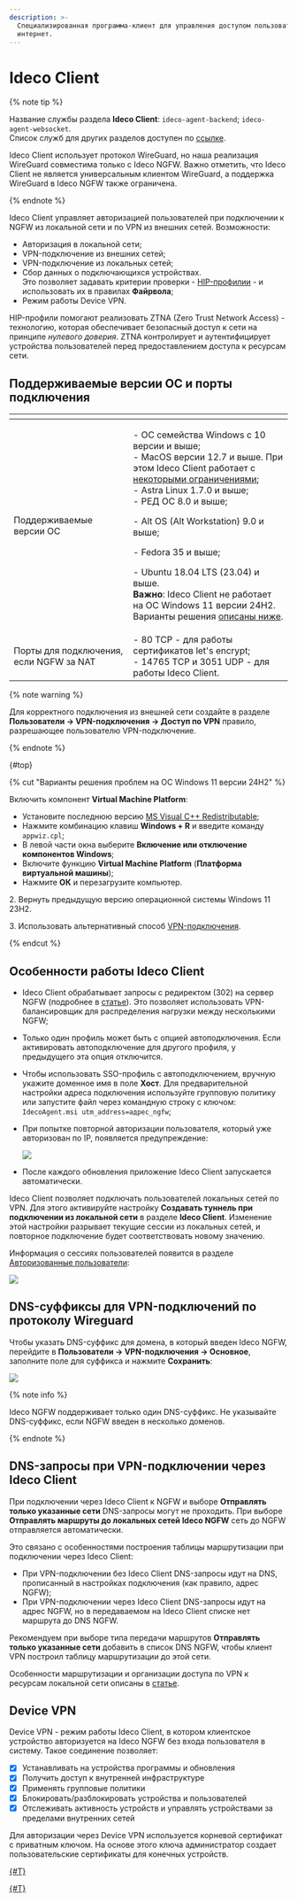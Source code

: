 ```yaml
---
description: >-
  Специализированная программа-клиент для управления доступом пользователей в
  интернет.
---
```


# Ideco Client

{% note tip %}

Название службы раздела **Ideco Сlient**: `ideco-agent-backend`; `ideco-agent-websocket`.\
Список служб для других разделов доступен по [ссылке](../../../../ngfw/settings/server-management/terminal/README.md).

Ideco Client использует протокол WireGuard, но наша реализация WireGuard совместима только с Ideco NGFW. Важно отметить, что Ideco Client не является универсальным клиентом WireGuard, а поддержка WireGuard в Ideco NGFW также ограничена.

{% endnote %}

Ideco Client управляет авторизацией пользователей при подключении к NGFW из локальной сети и по VPN из внешних сетей. Возможности:

* Авторизация в локальной сети;
* VPN-подключение из внешних сетей;
* VPN-подключение из локальных сетей;
* Сбор данных о подключающихся устройствах. \
  Это позволяет задавать критерии проверки - [HIP-профилии](../../../../ngfw/settings/users/hip-profiles.md) - и использовать их в правилах **Файрвола**;
* Режим работы Device VPN.

HIP-профили помогают реализовать ZTNA (Zero Trust Network Access) - технологию, которая обеспечивает безопасный доступ к сети на принципе _нулевого доверия_. ZTNA контролирует и аутентифицирует устройства пользователей перед предоставлением доступа к ресурсам сети.

## Поддерживаемые версии ОС и порты подключения

<table data-header-hidden><thead><tr><th width="200"></th><th></th></tr></thead><tbody><tr><td>Поддерживаемые версии ОС</td><td><p>- ОС семейства Windows с 10 версии и выше;<br>- MacOS версии 12.7 и выше. При этом Ideco Client работает с <a href="ideco-client-macos.md">некоторыми ограничениями</a>;<br>- Astra Linux 1.7.0 и выше;<br>- РЕД ОС 8.0 и выше;</p><p>- Alt OS (Alt Workstation) 9.0 и выше;</p><p>- Fedora 35 и выше;</p><p>- Ubuntu 18.04 LTS (23.04) и выше.<br><strong>Важно</strong>: Ideco Client не работает на ОС Windows 11 версии 24H2. Варианты решения <a href="./#varianty-resheniya-problem-na-os-windows-11-versii-24h2">описаны ниже</a>.</p></td></tr><tr><td>Порты для подключения, если NGFW за NAT</td><td>- 80 TCP - для работы сертификатов let's encrypt;<br>- 14765 TCP и 3051 UDP - для работы Ideco Client.</td></tr></tbody></table>

{% note warning %}

Для корректного подключения из внешней сети создайте в разделе **Пользователи -> VPN-подключения -> Доступ по VPN** правило, разрешающее пользователю VPN-подключение.

{% endnote %}

{#top}

{% cut "Варианты решения проблем на ОС Windows 11 версии 24H2" %}

Включить компонент **Virtual Machine Platform**:

* Установите последнюю версию [MS Visual C++ Redistributable](https://learn.microsoft.com/en-us/cpp/windows/latest-supported-vc-redist);
* Нажмите комбинацию клавиш **Windows + R** и введите команду `appwiz.cpl`;
* В левой части окна выберите **Включение или отключение компонентов Windows**;
* Включите функцию **Virtual Machine Platform** (**Платформа виртуальной машины**);
* Нажмите **ОК** и перезагрузите компьютер.

2\. Вернуть предыдущую версию операционной системы Windows 11 23H2.

3\. Использовать альтернативный способ [VPN-подключения](../../../../ngfw/settings/users/authorization/vpn-connection/README.md).

{% endcut %}

## Особенности работы Ideco Client

* Ideco Client обрабатывает запросы с редиректом (302) на сервер NGFW (подробнее в [статье](../../../../ngfw/recipes/popular-recipes/ideco-client-processing.md)). Это позволяет использовать VPN-балансировщик для распределения нагрузки между несколькими NGFW;
* Только один профиль может быть с опцией автоподключения. Если активировать автоподключение для другого профиля, у предыдущего эта опция отключится.
* Чтобы использовать SSO-профиль с автоподключением, вручную укажите доменное имя в поле **Хост**. Для предварительной настройки адреса подключения используйте групповую политику или запустите файл через командную строку с ключом: `IdecoAgent.msi utm_address=адрес_ngfw`;
* При попытке повторной авторизации пользователя, который уже авторизован по IP, появляется предупреждение:

  ![](../../../../_images/ideco-client8.png)

* После каждого обновления приложение Ideco Client запускается автоматически.

Ideco Client позволяет подключать пользователей локальных сетей по VPN. Для этого активируйте настройку **Создавать туннель при подключении из локальной сети** в разделе **Ideco Client**. Изменение этой настройки разрывает текущие сессии из локальных сетей, и повторное подключение будет соответствовать новому значению.

Информация о сессиях пользователей появится в разделе [Авторизованные пользователи](../../../../ngfw/settings/monitor/authorized-users.md):

![](../../../../_images/monitor-connections8.png)

## DNS-суффиксы для VPN-подключений по протоколу Wireguard

Чтобы указать DNS-суффикс для домена, в который введен Ideco NGFW, перейдите в **Пользователи -> VPN-подключения -> Основное**, заполните поле для суффикса и нажмите **Сохранить**:

![](../../../../_images/vpn-authorization17.png)

{% note info %}

Ideco NGFW поддерживает только один DNS-суффикс. Не указывайте DNS-суффикс, если NGFW введен в несколько доменов.

{% endnote %}

## DNS-запросы при VPN-подключении через Ideco Client

При подключении через Ideco Client к NGFW и выборе **Отправлять только указанные сети** DNS-запросы могут не проходить. При выборе **Отправлять маршруты до локальных сетей Ideco NGFW** сеть до NGFW отправляется автоматически.

Это связано с особенностями построения таблицы маршрутизации при подключении через Ideco Client:

* При VPN-подключении без Ideco Client DNS-запросы идут на DNS, прописанный в настройках подключения (как правило, адрес NGFW);
* При VPN-подключении через Ideco Client DNS-запросы идут на адрес NGFW, но в передаваемом на Ideco Client списке нет маршрута до DNS NGFW.

Рекомендуем при выборе типа передачи маршрутов **Отправлять только указанные сети** добавить в список DNS NGFW, чтобы клиент VPN построил таблицу маршрутизации до этой сети.

Особенности маршрутизации и организации доступа по VPN к ресурсам локальной сети описаны в [статье](../../../../ngfw/settings/users/authorization/vpn-connection/features.md).

## Device VPN

Device VPN - режим работы Ideco Client, в котором клиентское устройство авторизуется на Ideco NGFW без входа пользователя в систему. Такое соединение позволяет:

* [x] Устанавливать на устройства программы и обновления
* [x] Получить доступ к внутренней инфраструктуре
* [x] Применять групповые политики
* [x] Блокировать/разблокировать устройства и пользователей
* [x] Отслеживать активность устройств и управлять устройствами за пределами внутренних сетей

Для авторизации через Device VPN используется корневой сертификат с приватным ключом. На основе этого ключа администратор создает пользовательские сертификаты для конечных устройств.


[{#T}](../../../../ngfw/settings/users/ideco-client/device-vpn.md)



[{#T}](../../../../ngfw/settings/users/ideco-client/device-vpn-cert.md)


